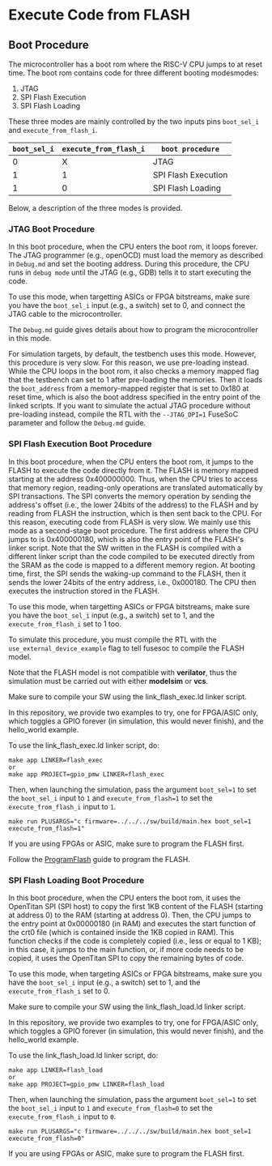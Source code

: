 # Execute Code from FLASH

## Boot Procedure

The microcontroller has a boot rom where the RISC-V CPU jumps to 
at reset time.
The boot rom contains code for three different booting modesmodes:

1. JTAG
2. SPI Flash Execution
3. SPI Flash Loading

These three modes are mainly controlled by the two inputs pins 
`boot_sel_i` and `execute_from_flash_i`.

| `boot_sel_i` | `execute_from_flash_i` | `boot procedure`     |
| ------------ | ---------------------- | -------------------- |
| 0			       | X				              | JTAG                 |
| 1			       | 1				              | SPI Flash Execution  |
| 1			       | 0				              | SPI Flash Loading    |

Below, a description of the three modes is provided.

### JTAG Boot Procedure

In this boot procedure, when the CPU enters the boot rom, 
it loops forever. The JTAG programmer (e.g., openOCD) must 
load the memory as described in `Debug.md` and set the 
booting address. During this procedure, the CPU runs 
in `debug mode` until the JTAG (e.g., GDB) tells it to start
executing the code.

To use this mode, when targetting ASICs or FPGA bitstreams, 
make sure you have the `boot_sel_i` input (e.g., a switch) set to 0, 
and connect the JTAG cable to the microcontroller.

The `Debug.md` guide gives details about how to program the microcontroller 
in this mode.

For simulation targets, by default, the testbench uses this mode.
However, this procedure is very slow. For this reason, we use pre-loading instead. 
While the CPU loops in the boot rom, it also checks a memory mapped flag that 
the testbench can set to 1 after pre-loading the memories.
Then it loads the `boot_address` from a memory-mapped register that is set to 
0x180 at reset time, which is also the boot address specified in the entry point of the 
linked scripts.
If you want to simulate the actual JTAG procedure without pre-loading instead, 
compile the RTL with the `--JTAG_DPI=1` FuseSoC parameter and follow the `Debug.md` guide.

### SPI Flash Execution Boot Procedure

In this boot procedure, when the CPU enters the boot rom, 
it jumps to the FLASH to execute the code directly from it.
The FLASH is memory mapped starting at the address 0x400000000.
Thus, when the CPU tries to access that memory region, reading-only 
operations are translated automatically by SPI transactions.
The SPI converts the memory operation by sending the 
address's offset (i.e., the lower 24bits of the address) to the FLASH 
and by reading from FLASH the instruction, which is then sent back to the CPU.
For this reason, executing code from FLASH is very slow.
We mainly use this mode as a second-stage boot procedure.
The first address where the CPU jumps to is 0x400000180, 
which is also the entry point of the FLASH's linker script.
Note that the SW written in the FLASH is compiled with a different 
linker script than the code compiled to be executed directly from the SRAM
as the code is mapped to a different memory region.
At booting time, first, the SPI sends the waking-up command to the FLASH, 
then it sends the lower 24bits of the entry address, i.e., 0x000180.
The CPU then executes the instruction stored in the FLASH.

To use this mode, when targetting ASICs or FPGA bitstreams, 
make sure you have the `boot_sel_i` input (e.g., a switch) set to 1, 
and the `execute_from_flash_i` set to 1 too.

To simulate this procedure, you must compile the RTL 
with the `use_external_device_example` flag to 
tell fusesoc to compile the FLASH model.

Note that the FLASH model is not compatible with **verilator**, 
thus the simulation must be carried out with either **modelsim** or **vcs**.

Make sure to compile your SW using the link_flash_exec.ld linker script.

In this repository, we provide two examples to try, one for FPGA/ASIC 
only, which toggles a GPIO forever (in simulation, this would never finish),
and the hello_world example.

To use the link_flash_exec.ld linker script, do:

```
make app LINKER=flash_exec
or
make app PROJECT=gpio_pmw LINKER=flash_exec
```
Then, when launching the simulation, pass the argument `boot_sel=1` 
to set the `boot_sel_i` input to `1` and `execute_from_flash=1` to set the 
`execute_from_flash_i` input to `1`.

```
make run PLUSARGS="c firmware=../../../sw/build/main.hex boot_sel=1 execute_from_flash=1"
```

If you are using FPGAs or ASIC, make sure to program the FLASH first.

Follow the [ProgramFlash](./ProgramFlash.md) guide to program the FLASH.


### SPI Flash Loading Boot Procedure

In this boot procedure, when the CPU enters the boot rom, it uses the OpenTitan SPI (SPI host) to copy the first 1KB content of the FLASH (starting at address 0) to the RAM (starting at address 0). Then, the CPU jumps to the entry point at 0x00000180 (in RAM) and executes the start function of the crt0 file (which is contained inside the 1KB copied in RAM). This function checks if the code is completely copied (i.e., less or equal to 1 KB); in this case, it jumps to the main function, or, if more code needs to be copied, it uses the OpenTitan SPI to copy the remaining bytes of code.

To use this mode, when targeting ASICs or FPGA bitstreams, 
make sure you have the `boot_sel_i` input (e.g., a switch) set to 1, 
and the `execute_from_flash_i` set to 0.

Make sure to compile your SW using the link_flash_load.ld linker script.

In this repository, we provide two examples to try, one for FPGA/ASIC 
only, which toggles a GPIO forever (in simulation, this would never finish),
and the hello_world example.

To use the link_flash_load.ld linker script, do:

```
make app LINKER=flash_load
or
make app PROJECT=gpio_pmw LINKER=flash_load
```
Then, when launching the simulation, pass the argument `boot_sel=1` 
to set the `boot_sel_i` input to `1` and `execute_from_flash=0` to set the 
`execute_from_flash_i` input to `0`.

```
make run PLUSARGS="c firmware=../../../sw/build/main.hex boot_sel=1 execute_from_flash=0"
```

If you are using FPGAs or ASIC, make sure to program the FLASH first.
